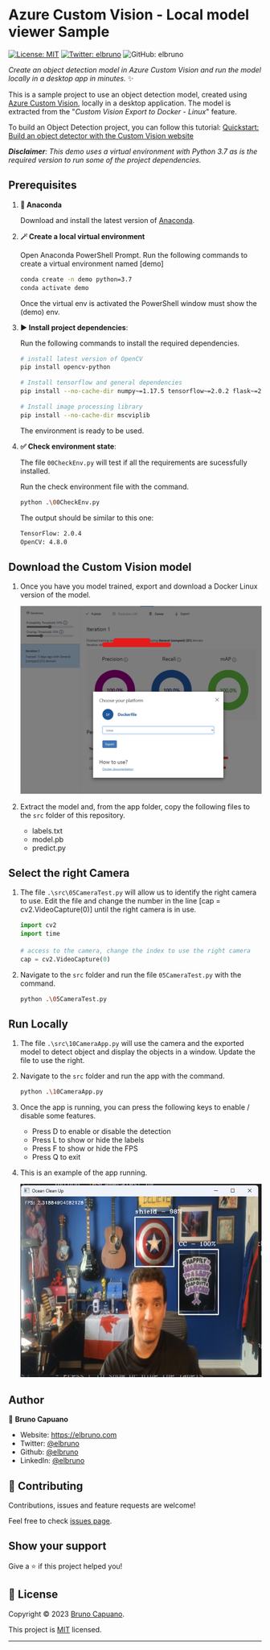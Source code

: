 # Azure Custom Vision - Local model viewer Sample

[![License: MIT](https://img.shields.io/badge/License-MIT-yellow.svg)](/LICENSE)
[![Twitter: elbruno](https://img.shields.io/twitter/follow/elbruno.svg?style=social)](https://twitter.com/elbruno)
![GitHub: elbruno](https://img.shields.io/github/followers/elbruno?style=social)

_Create an object detection model in Azure Custom Vision and run the model locally in a desktop app in minutes._ ✨

This is a sample project to use an object detection model, created using  [Azure Custom Vision](https://customvision.ai), locally in a desktop application. The model is extracted from the "*Custom Vision Export to Docker - Linux*" feature.

To build an Object Detection project, you can follow this tutorial: [Quickstart: Build an object detector with the Custom Vision website
](https://learn.microsoft.com/en-us/azure/ai-services/custom-vision-service/get-started-build-detector)

***Disclaimer**: This demo uses a virtual environment with Python 3.7 as is the required version to run some of the project dependencies.*


## Prerequisites

1. **🐍 Anaconda**

    Download and install the latest version of [Anaconda](https://www.anaconda.com/).
1. **🪄 Create a local virtual environment**

    Open Anaconda PowerShell Prompt.
    Run the following commands to create a virtual environment named [demo]

    ```bash
    conda create -n demo python=3.7
    conda activate demo
    ```
    
    Once the virtual env is activated the PowerShell window must show the (demo) env.

1. **▶️ Install project dependencies**: 

    Run the following commands to install the required dependencies.

    ```bash
    # install latest version of OpenCV
    pip install opencv-python
    ```

    ```bash
    # Install tensorflow and general dependencies
    pip install --no-cache-dir numpy~=1.17.5 tensorflow~=2.0.2 flask~=2.1.2 pillow~=7.2.0 protobuf~=3.20.0
    ```
    
    ```bash
    # Install image processing library
    pip install --no-cache-dir mscviplib
    ```

    The environment is ready to be used.

1. **✅ Check environment state**: 

    The file `00CheckEnv.py` will test if all the requirements are sucessfully installed.

    Run the check environment file with the command.

    ```bash    
    python .\00CheckEnv.py
    ```

    The output should be similar to this one:

    ```bash    
    TensorFlow: 2.0.4
    OpenCV: 4.8.0
    ```

## Download the Custom Vision model

1. Once you have you model trained, export and download a Docker Linux version of the model.

    ![Export model to Docker Linux](/img/cvdownloadlinux.png "Export model to Docker Linux")

2. Extract the model and, from the app folder, copy the following files to the `src` folder of this repository.
    - labels.txt
    - model.pb
    - predict.py

## Select the right Camera

1. The file `.\src\05CameraTest.py` will allow us to identify the right camera to use. Edit the file and change  the number in the line [cap = cv2.VideoCapture(0)] until the right camera is in use.

    ```python
    import cv2
    import time

    # access to the camera, change the index to use the right camera
    cap = cv2.VideoCapture(0)
    ```

1. Navigate to the `src` folder and run the file `05CameraTest.py` with the command.

    ```bash    
    python .\05CameraTest.py
    ```

## Run Locally

1. The file `.\src\10CameraApp.py` will use the camera and the exported model to detect object and display the objects in a window. Update the file to use the right.

1. Navigate to the `src` folder and run the app with the command.

    ```bash    
    python .\10CameraApp.py
    ```

1. Once the app is running, you can press the following keys to enable / disable some features.
    - Press D to enable or disable the detection
    - Press L to show or hide the labels
    - Press F to show or hide the FPS
    - Press Q to exit


1. This is an example of the app running.

    ![Detecting Captain America Shield and Cancer Sign](/img/objectdetected.png "Detecting Captain America Shield and Cancer Sign")

## Author

👤 **Bruno Capuano**

* Website: https://elbruno.com
* Twitter: [@elbruno](https://twitter.com/elbruno)
* Github: [@elbruno](https://github.com/elbruno)
* LinkedIn: [@elbruno](https://linkedin.com/in/elbruno)

## 🤝 Contributing

Contributions, issues and feature requests are welcome!

Feel free to check [issues page](https://github.com/elbruno/CustomVisionPythonLocalViewer/issues).

## Show your support

Give a ⭐️ if this project helped you!


## 📝 License

Copyright &copy; 2023 [Bruno Capuano](https://github.com/elbruno).

This project is [MIT](/LICENSE) licensed.

***